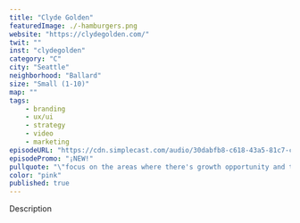 ```yaml
---
title: "Clyde Golden"
featuredImage: ./-hamburgers.png
website: "https://clydegolden.com/"
twit: ""
inst: "clydegolden"
category: "C"
city: "Seattle"
neighborhood: "Ballard"
size: "Small (1-10)"
map: ""
tags:
    - branding
    - ux/ui
    - strategy
    - video
    - marketing
episodeURL: "https://cdn.simplecast.com/audio/30dabfb8-c618-43a5-81c7-c5c83750983a/episodes/7caad909-7961-4562-ba8f-4b7b86e22696/audio/473b8b14-34bb-4f9a-9778-9a67c52c5e04/default_tc.mp3"
episodePromo: "¡NEW!"
pullquote: "\"focus on the areas where there's growth opportunity and the creativity is for purposes other than just making corporations grow.\""
color: "pink"
published: true
---
```


Description
